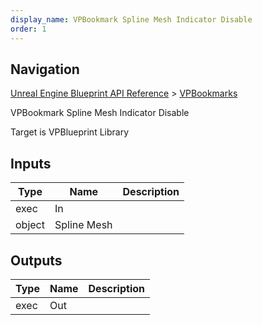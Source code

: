 ```yaml
---
display_name: VPBookmark Spline Mesh Indicator Disable
order: 1
---
```

## Navigation

[Unreal Engine Blueprint API Reference](https://dev.epicgames.com/documentation/en-us/unreal-engine/BlueprintAPI) > [VPBookmarks](https://dev.epicgames.com/documentation/en-us/unreal-engine/BlueprintAPI/VPBookmarks)

VPBookmark Spline Mesh Indicator Disable

Target is VPBlueprint Library

## Inputs

| Type | Name | Description |
| --- | --- | --- |
| exec | In |  |
| object | Spline Mesh |  |

## Outputs

| Type | Name | Description |
| --- | --- | --- |
| exec | Out |  |
